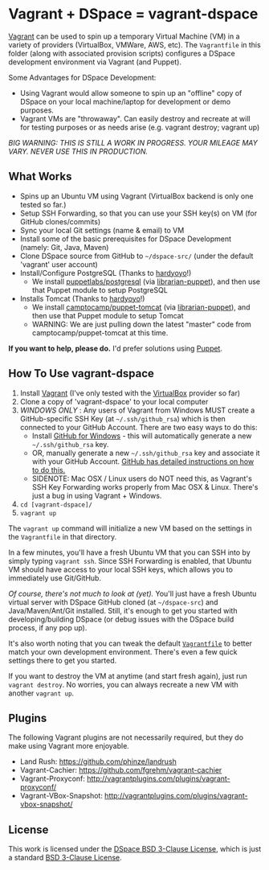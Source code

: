 Vagrant + DSpace = vagrant-dspace
=================================

[Vagrant](http://vagrantup.com) can be used to spin up a temporary Virtual Machine (VM) in a variety of providers (VirtualBox, VMWare, AWS, etc).
The `Vagrantfile` in this folder (along with associated provision scripts) configures a DSpace development environment via Vagrant (and Puppet). 

Some Advantages for DSpace Development: 
* Using Vagrant would allow someone to spin up an "offline" copy of DSpace on your local machine/laptop for development or demo purposes.
* Vagrant VMs are "throwaway". Can easily destroy and recreate at will for testing purposes or as needs arise (e.g. vagrant destroy; vagrant up)

_BIG WARNING: THIS IS STILL A WORK IN PROGRESS. YOUR MILEAGE MAY VARY. NEVER USE THIS IN PRODUCTION._

What Works
----------

* Spins up an Ubuntu VM using Vagrant (VirtualBox backend is only one tested so far.)
* Setup SSH Forwarding, so that you can use your SSH key(s) on VM (for GitHub clones/commits)
* Sync your local Git settings (name & email) to VM
* Install some of the basic prerequisites for DSpace Development (namely: Git, Java, Maven)
* Clone DSpace source from GitHub to `~/dspace-src/` (under the default 'vagrant' user account)
* Install/Configure PostgreSQL (Thanks to [hardyoyo](https://github.com/hardyoyo/)!)
   * We install [puppetlabs/postgresql](http://forge.puppetlabs.com/puppetlabs/postgresql) (via [librarian-puppet](http://librarian-puppet.com/)),
     and then use that Puppet module to setup PostgreSQL
* Installs Tomcat (Thanks to [hardyoyo](https://github.com/hardyoyo/)!)
   * We install [camptocamp/puppet-tomcat](https://github.com/camptocamp/puppet-tomcat/) (via [librarian-puppet](http://librarian-puppet.com/)),
     and then use that Puppet module to setup Tomcat
   * WARNING: We are just pulling down the latest "master" code from camptocamp/puppet-tomcat at this time.



**If you want to help, please do.** I'd prefer solutions using [Puppet](https://puppetlabs.com/).

How To Use vagrant-dspace
--------------------------

1. Install [Vagrant](http://vagrantup.com) (I've only tested with the [VirtualBox](https://www.virtualbox.org/) provider so far)
2. Clone a copy of 'vagrant-dspace' to your local computer
3. _WINDOWS ONLY_ : Any users of Vagrant from Windows MUST create a GitHub-specific SSH Key (at `~/.ssh/github_rsa`) which is then connected to your GitHub Account. There are two easy ways to do this:
   * Install [GitHub for Windows](http://windows.github.com/) - this will automatically generate a new `~/.ssh/github_rsa` key.
   * OR, manually generate a new `~/.ssh/github_rsa` key and associate it with your GitHub Account. [GitHub has detailed instructions on how to do this.](https://help.github.com/articles/generating-ssh-keys)
   * SIDENOTE: Mac OSX / Linux users do NOT need this, as Vagrant's SSH Key Forwarding works properly from Mac OSX & Linux. There's just a bug in using Vagrant + Windows.
4. `cd [vagrant-dspace]/`
5. `vagrant up`

The `vagrant up` command will initialize a new VM based on the settings in the `Vagrantfile` in that directory.  

In a few minutes, you'll have a fresh Ubuntu VM that you can SSH into by simply typing `vagrant ssh`. Since SSH Forwarding is enabled,
that Ubuntu VM should have access to your local SSH keys, which allows you to immediately use Git/GitHub.

_Of course, there's not much to look at (yet)._ You'll just have a fresh Ubuntu virtual server with DSpace GitHub cloned (at `~/dspace-src`) and Java/Maven/Ant/Git installed.
Still, it's enough to get you started with developing/building DSpace (or debug issues with the DSpace build process, if any pop up).

It's also worth noting that you can tweak the default [`Vagrantfile`](https://github.com/tdonohue/vagrant-dspace/blob/master/Vagrantfile) to better match your own development environment. There's even a few quick settings there to get you started.

If you want to destroy the VM at anytime (and start fresh again), just run `vagrant destroy`. No worries, you can always recreate a new VM with another `vagrant up`.

Plugins
-------

The following Vagrant plugins are not necessarily required, but they do make using Vagrant more enjoyable.

* Land Rush: https://github.com/phinze/landrush
* Vagrant-Cachier: https://github.com/fgrehm/vagrant-cachier
* Vagrant-Proxyconf: http://vagrantplugins.com/plugins/vagrant-proxyconf/
* Vagrant-VBox-Snapshot: http://vagrantplugins.com/plugins/vagrant-vbox-snapshot/

License
-------

This work is licensed under the [DSpace BSD 3-Clause License](http://www.dspace.org/license/), which is just a standard [BSD 3-Clause License](http://opensource.org/licenses/BSD-3-Clause).
